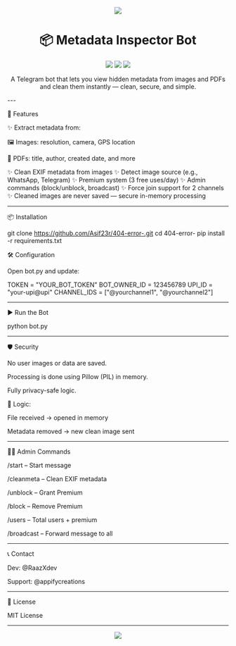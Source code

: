 <p align="center">
  <img src="https://readme-typing-svg.demolab.com/?lines=Welcome+to+Metadata+Inspector+Bot;Extract+%26+Clean+Metadata+Effortlessly!&center=true&width=500&height=45">
</p><h1 align="center">📦 Metadata Inspector Bot</h1><p align="center">
  <img src="https://img.shields.io/badge/Python-3.9+-blue?logo=python"/>
  <img src="https://img.shields.io/badge/Telegram-Bot-blue?logo=telegram"/>
  <img src="https://img.shields.io/badge/License-MIT-green"/>
</p><p align="center">
  A Telegram bot that lets you view hidden metadata from images and PDFs and clean them instantly — clean, secure, and simple.
</p>
---

🚀 Features

✨ Extract metadata from:

🖼️ Images: resolution, camera, GPS location

📄 PDFs: title, author, created date, and more


✨ Clean EXIF metadata from images ✨ Detect image source (e.g., WhatsApp, Telegram) ✨ Premium system (3 free uses/day) ✨ Admin commands (block/unblock, broadcast) ✨ Force join support for 2 channels ✨ Cleaned images are never saved — secure in-memory processing


---

📦 Installation

git clone https://github.com/Asif23r/404-error-.git
cd 404-error-
pip install -r requirements.txt

🛠 Configuration

Open bot.py and update:

TOKEN = "YOUR_BOT_TOKEN"
BOT_OWNER_ID = 123456789
UPI_ID = "your-upi@upi"
CHANNEL_IDS = ["@yourchannel1", "@yourchannel2"]


---

▶️ Run the Bot

python bot.py


---

🛡 Security

No user images or data are saved.

Processing is done using Pillow (PIL) in memory.

Fully privacy-safe logic.


🧠 Logic:

File received → opened in memory

Metadata removed → new clean image sent



---

👨‍💻 Admin Commands

/start – Start message

/cleanmeta – Clean EXIF metadata

/unblock <id> – Grant Premium

/block <id> – Remove Premium

/users – Total users + premium

/broadcast – Forward message to all



---

📞 Contact

Dev: @RaazXdev

Support: @appifycreations



---

📃 License

MIT License


---

<p align="center">
  <img src="https://github-readme-stats.vercel.app/api/pin/?username=Asif23r&repo=404-error-&theme=tokyonight"/>
</p>
